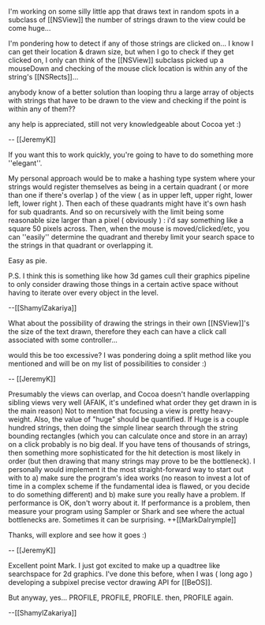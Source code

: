 I'm working on some silly little app that draws text in random spots in a subclass of [[NSView]]
the number of strings drawn to the view could be come huge...

I'm pondering how to detect if any of those strings are clicked on... I know I can get their location & drawn size, but when I go to check if they get clicked on, I only can think of the [[NSView]] subclass picked up a mouseDown and checking of the mouse click location is within any of the string's [[NSRects]]...

anybody know of a better solution than looping thru a large array of objects with strings that have to be drawn to the view and checking if the point is within any of them??

any help is appreciated, still not very knowledgeable about Cocoa yet :)

 -- [[JeremyK]]

If you want this to work quickly, you're going to have to do something more ''elegant''. 

My personal approach would be to make a hashing type system where your strings would register themselves as being in a certain quadrant ( or more than one if there's overlap ) of the view ( as in upper left, upper right, lower left, lower right ). Then each of these quadrants might have it's own hash for sub quadrants. And so on recursively with the limit being some reasonable size larger than a pixel ( obviously ) : i'd say something like a square 50 pixels across. Then, when the mouse is moved/clicked/etc, you can ''easily'' determine the quadrant and thereby limit your search space to the strings in that quadrant or overlapping it. 

Easy as pie.

P.S. I think this is something like how 3d games cull their graphics pipeline to only consider drawing those things in a certain active space without having to iterate over every object in the level.

--[[ShamylZakariya]]


What about the possibility of drawing the strings in their own [[NSView]]'s the size of the text drawn, therefore they each can have a click call associated with some controller...

would this be too excessive?  I was pondering doing a split method like you mentioned and will be on my list of possibilities to consider :)

 -- [[JeremyK]]

Presumably the views can overlap, and Cocoa doesn't handle overlapping sibling views very well (AFAIK, it's undefined what order they get drawn in is the main reason)  Not to mention that focusing a view is pretty heavy-weight.   Also, the value of "huge" should be quantified.  If Huge is a couple hundred strings, then doing the simple linear search through the string bounding rectangles (which you can calculate once and store in an array) on a click probably is no big deal.  If you have tens of thousands of strings, then something more sophisticated for the hit detection is most likely in order (but then drawing that many strings may prove to be the bottleneck).  I personally would implement it the most straight-forward way to start out with to a) make sure the program's idea works (no reason to invest a lot of time in a complex scheme if the fundamental idea is flawed, or you decide to do something different) and b) make sure you really have a problem.  If performance is OK, don't worry about it.  If performance is a problem, then measure your program using Sampler or Shark and see where the actual bottlenecks are.  Sometimes it can be surprising.  ++[[MarkDalrymple]]


Thanks, will explore and see how it goes :)

-- [[JeremyK]]

Excellent point Mark. I just got excited to make up a quadtree like searchspace for 2d graphics. I've done this before, when I was ( long ago ) developing a subpixel precise vector drawing API for [[BeOS]]. 

But anyway, yes... PROFILE, PROFILE, PROFILE. then, PROFILE again.

--[[ShamylZakariya]]